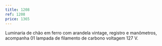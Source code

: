 ```yaml
---
title: 1208
ref: 1208
price: 1365
---
```


Luminaria de chão em ferro com arandela vintage, registro e manômetros, acompanha 01 lampada de filamento de carbono voltagem 127 V.
